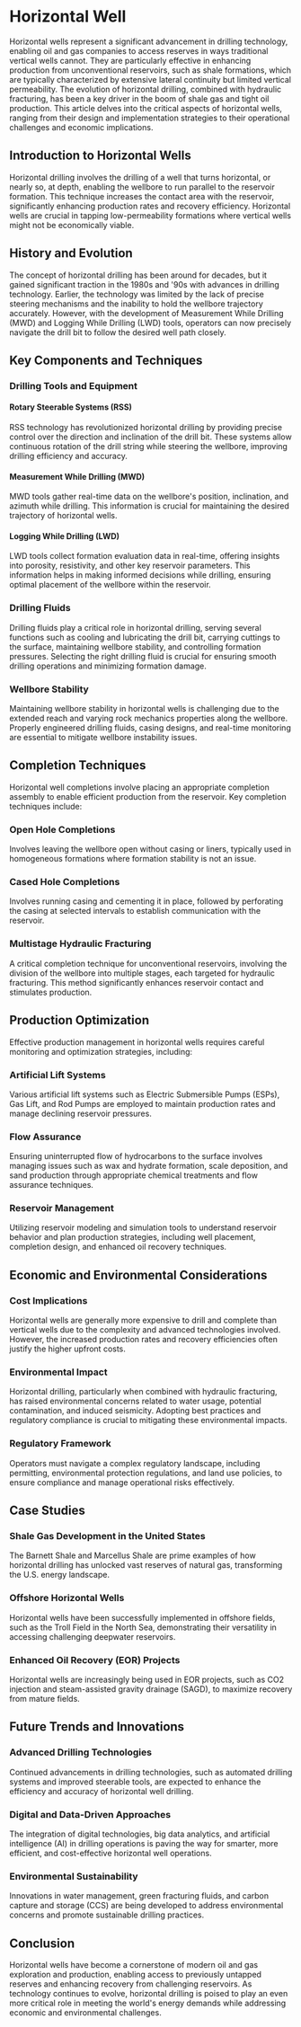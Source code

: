 # Horizontal Well

Horizontal wells represent a significant advancement in drilling technology, enabling oil and gas companies to access reserves in ways traditional vertical wells cannot. They are particularly effective in enhancing production from unconventional reservoirs, such as shale formations, which are typically characterized by extensive lateral continuity but limited vertical permeability. The evolution of horizontal drilling, combined with hydraulic fracturing, has been a key driver in the boom of shale gas and tight oil production. This article delves into the critical aspects of horizontal wells, ranging from their design and implementation strategies to their operational challenges and economic implications. 

## Introduction to Horizontal Wells

Horizontal drilling involves the drilling of a well that turns horizontal, or nearly so, at depth, enabling the wellbore to run parallel to the reservoir formation. This technique increases the contact area with the reservoir, significantly enhancing production rates and recovery efficiency. Horizontal wells are crucial in tapping low-permeability formations where vertical wells might not be economically viable.

## History and Evolution

The concept of horizontal drilling has been around for decades, but it gained significant traction in the 1980s and '90s with advances in drilling technology. Earlier, the technology was limited by the lack of precise steering mechanisms and the inability to hold the wellbore trajectory accurately. However, with the development of Measurement While Drilling (MWD) and Logging While Drilling (LWD) tools, operators can now precisely navigate the drill bit to follow the desired well path closely.

## Key Components and Techniques

### Drilling Tools and Equipment

#### Rotary Steerable Systems (RSS)
RSS technology has revolutionized horizontal drilling by providing precise control over the direction and inclination of the drill bit. These systems allow continuous rotation of the drill string while steering the wellbore, improving drilling efficiency and accuracy.

#### Measurement While Drilling (MWD)
MWD tools gather real-time data on the wellbore's position, inclination, and azimuth while drilling. This information is crucial for maintaining the desired trajectory of horizontal wells.

#### Logging While Drilling (LWD)
LWD tools collect formation evaluation data in real-time, offering insights into porosity, resistivity, and other key reservoir parameters. This information helps in making informed decisions while drilling, ensuring optimal placement of the wellbore within the reservoir.

### Drilling Fluids

Drilling fluids play a critical role in horizontal drilling, serving several functions such as cooling and lubricating the drill bit, carrying cuttings to the surface, maintaining wellbore stability, and controlling formation pressures. Selecting the right drilling fluid is crucial for ensuring smooth drilling operations and minimizing formation damage.

### Wellbore Stability

Maintaining wellbore stability in horizontal wells is challenging due to the extended reach and varying rock mechanics properties along the wellbore. Properly engineered drilling fluids, casing designs, and real-time monitoring are essential to mitigate wellbore instability issues.

## Completion Techniques

Horizontal well completions involve placing an appropriate completion assembly to enable efficient production from the reservoir. Key completion techniques include:

### Open Hole Completions
Involves leaving the wellbore open without casing or liners, typically used in homogeneous formations where formation stability is not an issue.

### Cased Hole Completions
Involves running casing and cementing it in place, followed by perforating the casing at selected intervals to establish communication with the reservoir.

### Multistage Hydraulic Fracturing
A critical completion technique for unconventional reservoirs, involving the division of the wellbore into multiple stages, each targeted for hydraulic fracturing. This method significantly enhances reservoir contact and stimulates production.

## Production Optimization

Effective production management in horizontal wells requires careful monitoring and optimization strategies, including:

### Artificial Lift Systems
Various artificial lift systems such as Electric Submersible Pumps (ESPs), Gas Lift, and Rod Pumps are employed to maintain production rates and manage declining reservoir pressures.

### Flow Assurance
Ensuring uninterrupted flow of hydrocarbons to the surface involves managing issues such as wax and hydrate formation, scale deposition, and sand production through appropriate chemical treatments and flow assurance techniques.

### Reservoir Management
Utilizing reservoir modeling and simulation tools to understand reservoir behavior and plan production strategies, including well placement, completion design, and enhanced oil recovery techniques.

## Economic and Environmental Considerations

### Cost Implications
Horizontal wells are generally more expensive to drill and complete than vertical wells due to the complexity and advanced technologies involved. However, the increased production rates and recovery efficiencies often justify the higher upfront costs.

### Environmental Impact
Horizontal drilling, particularly when combined with hydraulic fracturing, has raised environmental concerns related to water usage, potential contamination, and induced seismicity. Adopting best practices and regulatory compliance is crucial to mitigating these environmental impacts.

### Regulatory Framework
Operators must navigate a complex regulatory landscape, including permitting, environmental protection regulations, and land use policies, to ensure compliance and manage operational risks effectively.

## Case Studies

### Shale Gas Development in the United States
The Barnett Shale and Marcellus Shale are prime examples of how horizontal drilling has unlocked vast reserves of natural gas, transforming the U.S. energy landscape.

### Offshore Horizontal Wells
Horizontal wells have been successfully implemented in offshore fields, such as the Troll Field in the North Sea, demonstrating their versatility in accessing challenging deepwater reservoirs.

### Enhanced Oil Recovery (EOR) Projects
Horizontal wells are increasingly being used in EOR projects, such as CO2 injection and steam-assisted gravity drainage (SAGD), to maximize recovery from mature fields.

## Future Trends and Innovations

### Advanced Drilling Technologies
Continued advancements in drilling technologies, such as automated drilling systems and improved steerable tools, are expected to enhance the efficiency and accuracy of horizontal well drilling.

### Digital and Data-Driven Approaches
The integration of digital technologies, big data analytics, and artificial intelligence (AI) in drilling operations is paving the way for smarter, more efficient, and cost-effective horizontal well operations.

### Environmental Sustainability
Innovations in water management, green fracturing fluids, and carbon capture and storage (CCS) are being developed to address environmental concerns and promote sustainable drilling practices.

## Conclusion

Horizontal wells have become a cornerstone of modern oil and gas exploration and production, enabling access to previously untapped reserves and enhancing recovery from challenging reservoirs. As technology continues to evolve, horizontal drilling is poised to play an even more critical role in meeting the world's energy demands while addressing economic and environmental challenges.